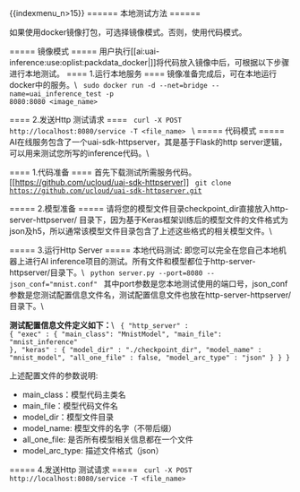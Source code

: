 {{indexmenu_n>15}}
====== 本地测试方法 ======

如果使用docker镜像打包，可选择镜像模式。否则，使用代码模式。

===== 镜像模式 =====
用户执行[[ai:uai-inference:use:oplist:packdata_docker|]]将代码放入镜像中后，可根据以下步骤进行本地测试。
==== 1.运行本地服务 ====
镜像准备完成后，可在本地运行docker中的服务。\\
<code>
sudo docker run -d --net=bridge --name=uai_inference_test -p 8080:8080 <image_name>
</code>

==== 2.发送Http 测试请求 ====
<code>
curl -X POST http://localhost:8080/service -T <file_name>
</code>
\\
===== 代码模式 =====
AI在线服务包含了一个uai-sdk-httpserver，其是基于Flask的http server逻辑，可以用来测试您所写的inference代码。\\

==== 1.代码准备 ====
首先下载测试所需服务代码。
[[https://github.com/ucloud/uai-sdk-httpserver]]
<code>
git clone https://github.com/ucloud/uai-sdk-httpserver.git
</code>

===== 2.模型准备 =====
请将您的模型文件目录checkpoint_dir直接放入http-server-httpserver/ 目录下，因为基于Keras框架训练后的模型文件的文件格式为json及h5，所以通常该模型文件目录包含了上述这些格式的相关模型文件。\\

===== 3.运行Http Server =====
本地代码测试: 即您可以完全在您自己本地机器上进行AI inference项目的测试。所有文件和模型都位于http-server-httpserver/目录下。\\
<code>
python server.py --port=8080 --json_conf="mnist.conf"
</code>
其中port参数是您本地测试使用的端口号，json_conf参数是您测试配置信息文件名，测试配置信息文件也放在http-server-httpserver/目录下。\\

**测试配置信息文件定义如下：**\\
<code>
{
    "http_server" : {
        "exec" : {
            "main_class": "MnistModel",
            "main_file": "mnist_inference"
        },
        "keras" : {
            "model_dir" : "./checkpoint_dir",
            "model_name" : "mnist_model",
            "all_one_file" : false,
            "model_arc_type" : "json"
        }
    }
}
</code>

上述配置文件的参数说明:
  * main\_class：模型代码主类名
  * main\_file：模型代码文件名
  * model\_dir：模型文件目录
  * model\_name: 模型文件的名字（不带后缀）
  * all\_one\_file: 是否所有模型相关信息都在一个文件
  * model\_arc\_type: 描述文件格式（json）

===== 4.发送Http 测试请求 =====
<code>
curl -X POST http://localhost:8080/service -T <file_name>
</code>